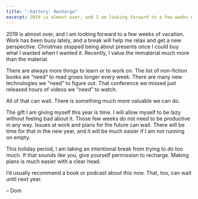 ```yaml
---
title: ":battery: Recharge"
excerpt: 2019 is almost over, and I am looking forward to a few weeks of vacation. There are always more things to learn or to work on. All of that can wait.
---
```

2019 is almost over, and I am looking forward to a few weeks of vacation. Work has been busy lately, and a break will help me relax and get a new perspective. Christmas stopped being about presents once I could buy what I wanted when I wanted it. Recently, I value the immaterial much more than the material.

There are always more things to learn or to work on. The list of non-fiction books we “need” to read grows longer every week. There are many new technologies we “need” to figure out. That conference we missed just released hours of videos we “need” to watch.

All of that can wait. There is something much more valuable we can do.

The gift I am giving myself this year is time. I will allow myself to be lazy without feeling bad about it. Those few weeks do not need to be productive in any way. Issues at work and plans for the future can wait. There will be time for that in the new year, and it will be much easier if I am not running on empty.

This holiday period, I am taking an intentional break from trying to do too much. If that sounds like you, give yourself permission to recharge. Making plans is much easier with a clear head.

I’d usually recommend a book or podcast about this now. That, too, can wait until next year.

– Dom
